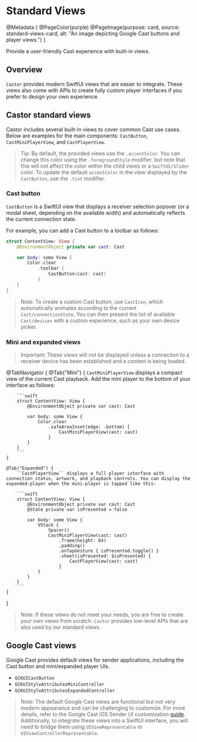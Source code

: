 # Standard Views

@Metadata {
    @PageColor(purple)
    @PageImage(purpose: card, source: standard-views-card, alt: "An image depicting Google Cast buttons and player views.")
}

Provide a user-friendly Cast experience with built-in views.

## Overview

``Castor`` provides modern SwiftUI views that are easier to integrate. These views also come with APIs to create fully custom player interfaces if you prefer to design your own experience.

## Castor standard views

Castor includes several built-in views to cover common Cast use cases. Below are examples for the main components: ``CastButton``, ``CastMiniPlayerView``, and ``CastPlayerView``.

> Tip: By default, the provided views use the `.accentColor`. You can change this color using the `.foregroundStyle` modifier, but note that this will not affect the color within the child views or a ``SwiftUI/Slider`` color. To update the default `accentColor` in the view displayed by the ``CastButton``, use the `.tint` modifier.

### Cast button

``CastButton`` is a SwiftUI view that displays a receiver selection popover (or a modal sheet, depending on the available width) and automatically reflects the current connection state.

For example, you can add a Cast button to a toolbar as follows:

```swift
struct ContentView: View {
    @EnvironmentObject private var cast: Cast

    var body: some View {
        Color.clear
            .toolbar {
                CastButton(cast: cast)
            }
    }
}
```

> Note: To create a custom Cast button, use ``CastIcon``, which automatically animates according to the current ``Cast/connectionState``. You can then present the list of available ``Cast/devices`` with a custom experience, such as your own device picker.

### Mini and expanded views

> Important: These views will not be displayed unless a connection to a receiver device has been established and a content is being loaded.

<!-- markdownlint-disable MD046 -->
@TabNavigator {
    @Tab("Mini") {
        ``CastMiniPlayerView`` displays a compact view of the current Cast playback. Add the mini player to the bottom of your interface as follows:

        ```swift
        struct ContentView: View {
            @EnvironmentObject private var cast: Cast

            var body: some View {
                Color.clear
                    .safeAreaInset(edge: .bottom) {
                        CastMiniPlayerView(cast: cast)
                    }
            }
        }
        ```
    }

    @Tab("Expanded") {
        ``CastPlayerView`` displays a full player interface with connection status, artwork, and playback controls. You can display the expanded-player when the mini-player is tapped like this:

        ```swift
        struct ContentView: View {
            @EnvironmentObject private var cast: Cast
            @State private var isPresented = false

            var body: some View {
                VStack {
                    Spacer()
                    CastMiniPlayerView(cast: cast)
                        .frame(height: 64)
                        .padding()
                        .onTapGesture { isPresented.toggle() }
                        .sheet(isPresented: $isPresented) {
                            CastPlayerView(cast: cast)
                        }
                }
            }
        }
        ```
    }
}
<!-- markdownlint-restore -->

> Note: If these views do not meet your needs, you are free to create your own views from scratch. ``Castor`` provides low-level APIs that are also used by our standard views.

## Google Cast views

Google Cast provides default views for sender applications, including the Cast button and mini/expanded player UIs.  

- `GCKUICastButton`  
- `GCKUIStyleAttributesMiniController`  
- `GCKUIStyleAttributesExpandedController`

> Note: The default Google Cast views are functional but not very modern appearance and can be challenging to customize. For more details, refer to the Google Cast iOS Sender UI customization [guide](https://developers.google.com/cast/docs/ios_sender/customize_ui#style_hierarchy). Additionally, to integrate these views into a SwiftUI interface, you will need to bridge them using `UIViewRepresentable` or `UIViewControllerRepresentable`.
